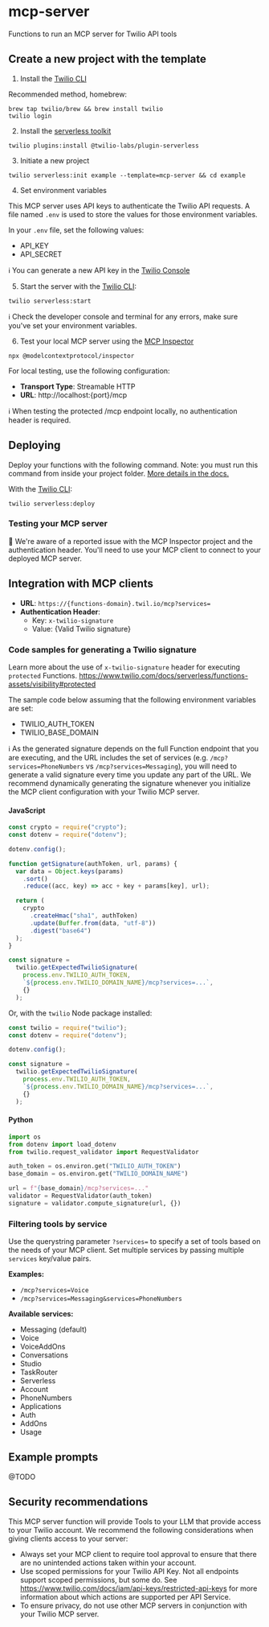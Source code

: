 # mcp-server

Functions to run an MCP server for Twilio API tools

## Create a new project with the template

1. Install the [Twilio CLI](https://www.twilio.com/docs/twilio-cli/quickstart#install-twilio-cli)

Recommended method, homebrew: 
```shell
brew tap twilio/brew && brew install twilio
twilio login
```

2. Install the [serverless toolkit](https://www.twilio.com/docs/labs/serverless-toolkit/getting-started)

```shell
twilio plugins:install @twilio-labs/plugin-serverless
```

3. Initiate a new project

```shell
twilio serverless:init example --template=mcp-server && cd example
```

4. Set environment variables

This MCP server uses API keys to authenticate the Twilio API requests. A file named `.env` is used to store the values for those environment variables.

In your `.env` file, set the following values:

* API_KEY
* API_SECRET

ℹ️ You can generate a new API key in the [Twilio Console](https://www.twilio.com/console/project/api-keys)

5. Start the server with the [Twilio CLI](https://www.twilio.com/docs/twilio-cli/quickstart):

```shell
twilio serverless:start
```

ℹ️ Check the developer console and terminal for any errors, make sure you've set your environment variables.

6. Test your local MCP server using the [MCP Inspector](https://modelcontextprotocol.io/docs/tools/inspector)

```shell
npx @modelcontextprotocol/inspector
```

For local testing, use the following configuration:

* **Transport Type**: Streamable HTTP
* **URL**: http://localhost:{port}/mcp

ℹ️ When testing the protected /mcp endpoint locally, no authentication header is required.

## Deploying

Deploy your functions with the following command. Note: you must run this command from inside your project folder. [More details in the docs.](https://www.twilio.com/docs/labs/serverless-toolkit)

With the [Twilio CLI](https://www.twilio.com/docs/twilio-cli/quickstart):

```shell
twilio serverless:deploy
```

### Testing your MCP server

🐛 We're aware of a reported issue with the MCP Inspector project and the authentication header. You'll need to use your MCP client to connect to your deployed MCP server.

## Integration with MCP clients

* **URL**: `https://{functions-domain}.twil.io/mcp?services=`
* **Authentication Header**: 
  * Key: `x-twilio-signature`
  * Value: {Valid Twilio signature}

### Code samples for generating a Twilio signature

Learn more about the use of `x-twilio-signature` header for executing `protected` Functions. https://www.twilio.com/docs/serverless/functions-assets/visibility#protected 

The sample code below assuming that the following environment variables are set:
* TWILIO_AUTH_TOKEN
* TWILIO_BASE_DOMAIN

ℹ️ As the generated signature depends on the full Function endpoint that you are executing, and the URL includes the set of services (e.g. `/mcp?services=PhoneNumbers` vs `/mcp?services=Messaging`), you will need to generate a valid signature every time you update any part of the URL. We recommend dynamically generating the signature whenever you initialize the MCP client configuration with your Twilio MCP server. 

#### JavaScript

```javascript
const crypto = require("crypto");
const dotenv = require("dotenv");

dotenv.config();

function getSignature(authToken, url, params) {
  var data = Object.keys(params)
    .sort()
    .reduce((acc, key) => acc + key + params[key], url);

  return (
    crypto
      .createHmac("sha1", authToken)
      .update(Buffer.from(data, "utf-8"))
      .digest("base64")
  );
}

const signature =
  twilio.getExpectedTwilioSignature(
    process.env.TWILIO_AUTH_TOKEN,
    `${process.env.TWILIO_DOMAIN_NAME}/mcp?services=...`,
    {}
  );
```

Or, with the `twilio` Node package installed:

```javascript
const twilio = require("twilio");
const dotenv = require("dotenv");

dotenv.config();

const signature =
  twilio.getExpectedTwilioSignature(
    process.env.TWILIO_AUTH_TOKEN,
    `${process.env.TWILIO_DOMAIN_NAME}/mcp?services=...`,
    {}
  );
```

#### Python

```python
import os
from dotenv import load_dotenv
from twilio.request_validator import RequestValidator

auth_token = os.environ.get("TWILIO_AUTH_TOKEN")
base_domain = os.environ.get("TWILIO_DOMAIN_NAME")

url = f"{base_domain}/mcp?services=..."
validator = RequestValidator(auth_token)
signature = validator.compute_signature(url, {})
```

### Filtering tools by service

Use the querystring parameter `?services=` to specify a set of tools based on the needs of your MCP client. Set multiple services by passing multiple `services` key/value pairs.

**Examples:**

* `/mcp?services=Voice`
* `/mcp?services=Messaging&services=PhoneNumbers`

**Available services:**

* Messaging (default)
* Voice
* VoiceAddOns
* Conversations
* Studio
* TaskRouter
* Serverless
* Account
* PhoneNumbers
* Applications
* Auth
* AddOns
* Usage

## Example prompts

@TODO

## Security recommendations

This MCP server function will provide Tools to your LLM that provide access to your Twilio account. We recommend the following considerations when giving clients access to your server:

- Always set your MCP client to require tool approval to ensure that there are no unintended actions taken within your account.
- Use scoped permissions for your Twilio API Key. Not all endpoints support scoped permissions, but some do. See https://www.twilio.com/docs/iam/api-keys/restricted-api-keys for more information about which actions are supported per API Service.
- To ensure privacy, do not use other MCP servers in conjunction with your Twilio MCP server.
